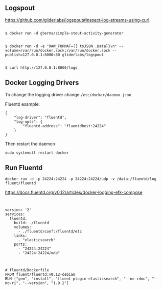 


## Logspout

https://github.com/gliderlabs/logspout#inspect-log-streams-using-curl
```

$ docker run -d gberns/simple-stout-activity-generator


$ docker run -d -e "RAW_FORMAT={{ toJSON .Data}}\n" --volume=/var/run/docker.sock:/var/run/docker.sock --publish=127.0.0.1:8000:80 gliderlabs/logspout


$ curl http://127.0.0.1:8000/logs

```


## Docker Logging Drivers

To change the logging driver change `/etc/docker/daemon.json`

Fluentd example:

```
{
    "log-driver": "fluentd",
    "log-opts": {
        "fluentd-address": "fluentdhost:24224"
    }
}
```

Then restart the daemon

```
sudo systemctl restart docker
```

## Run Fluentd


```
docker run -d -p 24224:24224 -p 24224:24224/udp -v /data:/fluentd/log fluent/fluentd
```

https://docs.fluentd.org/v0.12/articles/docker-logging-efk-compose
```


version: '2'
services:  
  fluentd:
    build: ./fluentd
    volumes:
      - ./fluentd/conf:/fluentd/etc
    links:
      - "elasticsearch"
    ports:
      - "24224:24224"
      - "24224:24224/udp"

```

```


# fluentd/Dockerfile
FROM fluent/fluentd:v0.12-debian
RUN ["gem", "install", "fluent-plugin-elasticsearch", "--no-rdoc", "--no-ri", "--version", "1.9.2"]
```